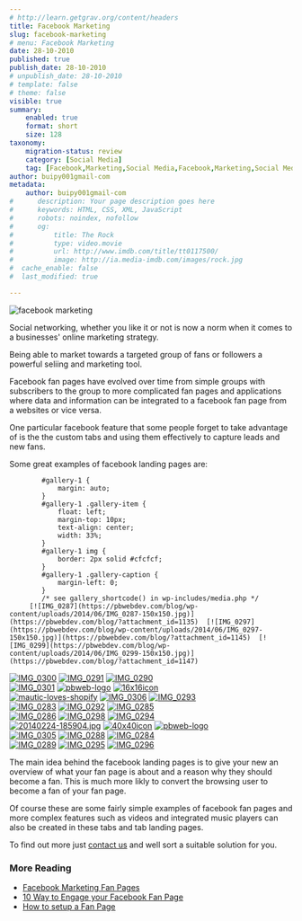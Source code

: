 ```yaml
---
# http://learn.getgrav.org/content/headers
title: Facebook Marketing
slug: facebook-marketing
# menu: Facebook Marketing
date: 28-10-2010
published: true
publish_date: 28-10-2010
# unpublish_date: 28-10-2010
# template: false
# theme: false
visible: true
summary:
    enabled: true
    format: short
    size: 128
taxonomy:
    migration-status: review
    category: [Social Media]
    tag: [Facebook,Marketing,Social Media,Facebook,Marketing,Social Media]
author: buipy001gmail-com
metadata:
    author: buipy001gmail-com
#      description: Your page description goes here
#      keywords: HTML, CSS, XML, JavaScript
#      robots: noindex, nofollow
#      og:
#          title: The Rock
#          type: video.movie
#          url: http://www.imdb.com/title/tt0117500/
#          image: http://ia.media-imdb.com/images/rock.jpg
#  cache_enable: false
#  last_modified: true

---
```


![facebook marketing](wp-content/uploads/2010/10/facebook-marketing1.jpg "facebook marketing")

Social networking, whether you like it or not is now a norm when it comes to a businesses' online marketing strategy.

Being able to market towards a targeted group of fans or followers a powerful seliing and marketing tool.

Facebook fan pages have evolved over time from simple groups with subscribers to the group to more complicated fan pages and applications where data and information can be integrated to a facebook fan page from a websites or vice versa.

One particular facebook feature that some people forget to take advantage of is the the custom tabs and using them effectively to capture leads and new fans.

Some great examples of facebook landing pages are:

 
			#gallery-1 {
				margin: auto;
			}
			#gallery-1 .gallery-item {
				float: left;
				margin-top: 10px;
				text-align: center;
				width: 33%;
			}
			#gallery-1 img {
				border: 2px solid #cfcfcf;
			}
			#gallery-1 .gallery-caption {
				margin-left: 0;
			}
			/* see gallery_shortcode() in wp-includes/media.php */
		 [![IMG_0287](https://pbwebdev.com/blog/wp-content/uploads/2014/06/IMG_0287-150x150.jpg)](https://pbwebdev.com/blog/?attachment_id=1135)  [![IMG_0297](https://pbwebdev.com/blog/wp-content/uploads/2014/06/IMG_0297-150x150.jpg)](https://pbwebdev.com/blog/?attachment_id=1145)  [![IMG_0299](https://pbwebdev.com/blog/wp-content/uploads/2014/06/IMG_0299-150x150.jpg)](https://pbwebdev.com/blog/?attachment_id=1147)   
 [![IMG_0300](https://pbwebdev.com/blog/wp-content/uploads/2014/06/IMG_0300-150x150.jpg)](https://pbwebdev.com/blog/?attachment_id=1148)  [![IMG_0291](https://pbwebdev.com/blog/wp-content/uploads/2014/06/IMG_0291-150x150.jpg)](https://pbwebdev.com/blog/?attachment_id=1139)  [![IMG_0290](https://pbwebdev.com/blog/wp-content/uploads/2014/06/IMG_0290-150x150.jpg)](https://pbwebdev.com/blog/?attachment_id=1138)   
 [![IMG_0301](https://pbwebdev.com/blog/wp-content/uploads/2014/06/IMG_0301-150x150.jpg)](https://pbwebdev.com/blog/?attachment_id=1149)  [![pbweb-logo](https://pbwebdev.com/blog/wp-content/uploads/2013/12/pbweb-logo1-150x70.png)](https://pbwebdev.com/blog/?attachment_id=934)  [![16x16icon](https://pbwebdev.com/blog/wp-content/uploads/2013/12/16x16icon.gif)](https://pbwebdev.com/blog/?attachment_id=935)   
 [![mautic-loves-shopify](https://pbwebdev.com/blog/wp-content/uploads/2015/03/mautic-loves-shopify-150x150.png)](https://pbwebdev.com/blog/?attachment_id=1246)  [![IMG_0306](https://pbwebdev.com/blog/wp-content/uploads/2014/06/IMG_0306-150x150.jpg)](https://pbwebdev.com/blog/?attachment_id=1151)  [![IMG_0293](https://pbwebdev.com/blog/wp-content/uploads/2014/06/IMG_0293-150x150.jpg)](https://pbwebdev.com/blog/?attachment_id=1141)   
 [![IMG_0283](https://pbwebdev.com/blog/wp-content/uploads/2014/06/IMG_0283-150x150.jpg)](https://pbwebdev.com/blog/?attachment_id=1131)  [![IMG_0292](https://pbwebdev.com/blog/wp-content/uploads/2014/06/IMG_0292-150x150.jpg)](https://pbwebdev.com/blog/?attachment_id=1140)  [![IMG_0285](https://pbwebdev.com/blog/wp-content/uploads/2014/06/IMG_0285-150x150.jpg)](https://pbwebdev.com/blog/?attachment_id=1133)   
 [![IMG_0286](https://pbwebdev.com/blog/wp-content/uploads/2014/06/IMG_0286-150x150.jpg)](https://pbwebdev.com/blog/?attachment_id=1134)  [![IMG_0298](https://pbwebdev.com/blog/wp-content/uploads/2014/06/IMG_0298-150x150.jpg)](https://pbwebdev.com/blog/?attachment_id=1146)  [![IMG_0294](https://pbwebdev.com/blog/wp-content/uploads/2014/06/IMG_0294-150x150.jpg)](https://pbwebdev.com/blog/?attachment_id=1142)   
 [![20140224-185904.jpg](https://pbwebdev.com/blog/wp-content/uploads/2014/02/20140224-185904-150x150.jpg)](https://pbwebdev.com/blog/?attachment_id=1081)  [![40x40icon](https://pbwebdev.com/blog/wp-content/uploads/2013/12/40x40icon.jpg)](https://pbwebdev.com/blog/?attachment_id=926)  [![pbweb-logo](https://pbwebdev.com/blog/wp-content/uploads/2013/12/pbweb-logo-150x70.png)](https://pbwebdev.com/blog/?attachment_id=925)   
 [![IMG_0305](https://pbwebdev.com/blog/wp-content/uploads/2014/06/IMG_0305-150x150.jpg)](https://pbwebdev.com/blog/?attachment_id=1150)  [![IMG_0288](https://pbwebdev.com/blog/wp-content/uploads/2014/06/IMG_0288-150x150.jpg)](https://pbwebdev.com/blog/?attachment_id=1136)  [![IMG_0284](https://pbwebdev.com/blog/wp-content/uploads/2014/06/IMG_0284-150x150.jpg)](https://pbwebdev.com/blog/?attachment_id=1132)   
 [![IMG_0289](https://pbwebdev.com/blog/wp-content/uploads/2014/06/IMG_0289-150x150.jpg)](https://pbwebdev.com/blog/?attachment_id=1137)  [![IMG_0295](https://pbwebdev.com/blog/wp-content/uploads/2014/06/IMG_0295-150x150.jpg)](https://pbwebdev.com/blog/?attachment_id=1143)  [![IMG_0296](https://pbwebdev.com/blog/wp-content/uploads/2014/06/IMG_0296-150x150.jpg)](https://pbwebdev.com/blog/?attachment_id=1144)   


The main idea behind the facebook landing pages is to give your new an overview of what your fan page is about and a reason why they should become a fan. This is much more likly to convert the browsing user to become a fan of your fan page.

Of course these are some fairly simple examples of facebook fan pages and more complex features such as videos and integrated music players can also be created in these tabs and tab landing pages.

To find out more just [contact us](http://www.pbwebdev.com.au/contact "contact PB Web Development") and well sort a suitable solution for you.

### More Reading

- [Facebook Marketing Fan Pages](http://www.toprankblog.com/2010/01/facebook-marketing-fan-pages/)
- [10 Way to Engage your Facebook Fan Page](http://www.toprankblog.com/2010/05/10-ways-engaging-facebook-page/)
- [How to setup a Fan Page](http://www.directcreative.com/blog/facebook-fan-page)